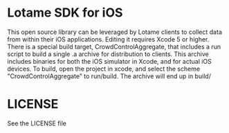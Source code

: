 Lotame SDK for iOS
=========
This open source library can be leveraged by Lotame clients to collect data from within their iOS applications. Editing it requires Xcode 5 or higher.  There is a special build target, CrowdControlAggregate, that includes a run script to build a single .a archive for distribution to clients.  This archive includes binaries for both the iOS simulator in Xcode, and for actual iOS devices.  To build, open the project in xcode, and select the scheme "CrowdControlAggregate" to run/build.  The archive will end up in build/

LICENSE
=========
See the LICENSE file
